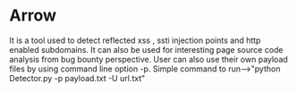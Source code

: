 # Arrow
It is a tool used to detect reflected xss , ssti injection points and http enabled subdomains. It can also be used for interesting page source code analysis from bug bounty perspective.
User can also use their own payload files by using command line option -p.
Simple command to run-->"python Detector.py -p payload.txt -U url.txt"
